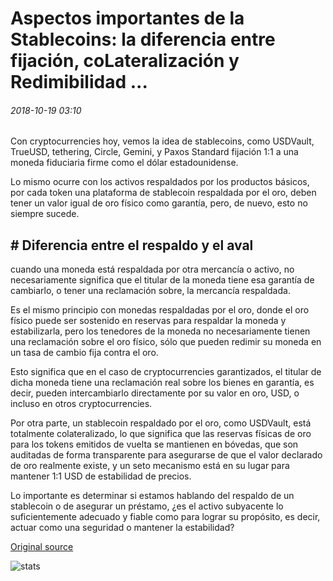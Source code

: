 # Aspectos importantes de la Stablecoins: la diferencia entre fijación, coLateralización y Redimibilidad ...

###### 2018-10-19 03:10

Con cryptocurrencies hoy, vemos la idea de stablecoins, como USDVault, TrueUSD, tethering, Circle, Gemini, y Paxos Standard fijación 1:1 a una moneda fiduciaria firme como el dólar estadounidense.

Lo mismo ocurre con los activos respaldados por los productos básicos, por cada token una plataforma de stablecoin respaldada por el oro, deben tener un valor igual de oro físico como garantía, pero, de nuevo, esto no siempre sucede.

## # Diferencia entre el respaldo y el aval

cuando una moneda está respaldada por otra mercancía o activo, no necesariamente significa que el titular de la moneda tiene esa garantía de cambiarlo, o tener una reclamación sobre, la mercancía respaldada.

Es el mismo principio con monedas respaldadas por el oro, donde el oro físico puede ser sostenido en reservas para respaldar la moneda y estabilizarla, pero los tenedores de la moneda no necesariamente tienen una reclamación sobre el oro físico, sólo que pueden redimir su moneda en un tasa de cambio fija contra el oro.

Esto significa que en el caso de cryptocurrencies garantizados, el titular de dicha moneda tiene una reclamación real sobre los bienes en garantía, es decir, pueden intercambiarlo directamente por su valor en oro, USD, o incluso en otros cryptocurrencies.

Por otra parte, un stablecoin respaldado por el oro, como USDVault, está totalmente colateralizado, lo que significa que las reservas físicas de oro para los tokens emitidos de vuelta se mantienen en bóvedas, que son auditadas de forma transparente para asegurarse de que el valor declarado de oro realmente existe, y un seto mecanismo está en su lugar para mantener 1:1 USD de estabilidad de precios.

Lo importante es determinar si estamos hablando del respaldo de un stablecoin o de asegurar un préstamo, ¿es el activo subyacente lo suficientemente adecuado y fiable como para lograr su propósito, es decir, actuar como una seguridad o mantener la estabilidad?

[Original source](https://cointelegraph.com/news/important-aspects-of-stablecoins-the-difference-between-pegging-collateralization-and-redeemability)

![stats](https://c.statcounter.com/11760860/0/a89fa40b/1/ "stats")